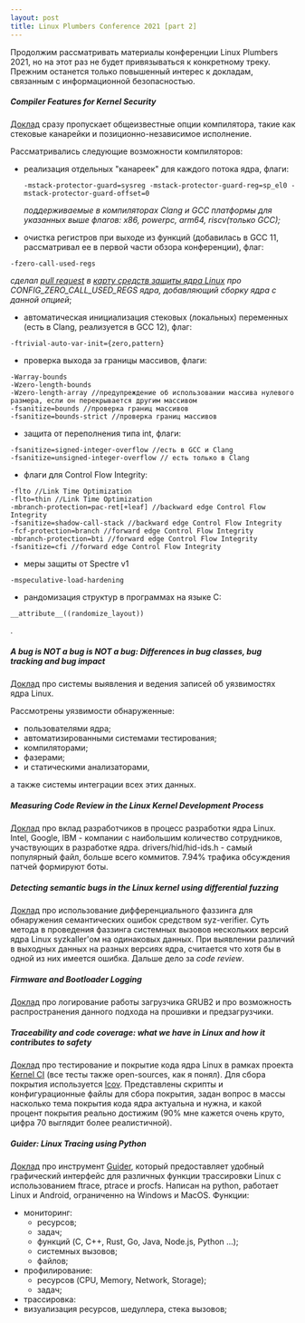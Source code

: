 ```yaml
---
layout: post
title: Linux Plumbers Conference 2021 [part 2]
---
```

Продолжим рассматривать материалы конференции Linux Plumbers 2021, но на этот раз не будет привязываться к конкретному треку. Прежним останется только повышенный интерес к докладам, связанным с информационной безопасностью.   

##### Compiler Features for Kernel Security

[Доклад](https://linuxplumbersconf.org/event/11/contributions/1026/) сразу пропускает общеизвестные опции компилятора, такие как стековые канарейки и позиционно-независимое исполнение. 

Рассматривались следующие возможности компиляторов:

- реализация отдельных "канареек" для каждого потока ядра, флаги:
  
  ``
  -mstack-protector-guard=sysreg
  -mstack-protector-guard-reg=sp_el0
  -mstack-protector-guard-offset=0
  ``
  
  *поддерживаемые в компиляторах Clang и GCC платформы для указанных выше флагов: x86, powerpc, arm64, riscv(только GCC);*

- очистка регистров при выходе из функций (добавилась в GCC 11, рассматривал ее в первой части обзора конференции), флаг:

```
-fzero-call-used-regs
```

*сделал [pull request](https://github.com/a13xp0p0v/linux-kernel-defence-map/pull/4) в [карту средств защиты ядра Linux](https://github.com/a13xp0p0v/linux-kernel-defence-map) про CONFIG_ZERO_CALL_USED_REGS ядра, добавляющий сборку ядра с данной опцией*;

- автоматическая инициализация стековых (локальных) переменных (есть в Clang, реализуется в GCC 12), флаг:

```
-ftrivial-auto-var-init={zero,pattern}
```

- проверка выхода за границы массивов, флаги:

```
-Warray-bounds
-Wzero-length-bounds
-Wzero-length-array //предупреждение об использовании массива нулевого размера, если он перекрывается другим массивом
-fsanitize=bounds //проверка границ массивов
-fsanitize=bounds-strict //проверка границ массивов
```

- защита от переполнения типа int, флаги:

```
-fsanitize=signed-integer-overflow //есть в GCC и Clang
-fsanitize=unsigned-integer-overflow // есть только в Clang
```

- флаги для Control Flow Integrity:

```
-flto //Link Time Optimization
-flto=thin //Link Time Optimization
-mbranch-protection=pac-ret[+leaf] //backward edge Control Flow Integrity
-fsanitize=shadow-call-stack //backward edge Control Flow Integrity
-fcf-protection=branch //forward edge Control Flow Integrity
-mbranch-protection=bti //forward edge Control Flow Integrity
-fsanitize=cfi //forward edge Control Flow Integrity
```

- меры защиты от Spectre v1

```
-mspeculative-load-hardening 
```

- рандомизация структур в программах на языке C: 

```
__attribute__((randomize_layout))
```

.

##### A bug is NOT a bug is NOT a bug: Differences in bug classes, bug tracking and bug impact

[Доклад](https://linuxplumbersconf.org/event/11/contributions/1080/) про системы выявления и  ведения записей об уязвимостях ядра Linux.

Рассмотрены уязвимости обнаруженные:

-  пользователями ядра;
- автоматизированными системами тестирования;
- компиляторами;
- фазерами;
- и статическими анализаторами,

а также системы интеграции всех этих данных.

##### Measuring Code Review in the Linux Kernel Development Process

[Доклад](https://linuxplumbersconf.org/event/11/contributions/905/) про вклад разработчиков в процесс разработки ядра Linux. Intel, Google, IBM - компании с наибольшим количество сотрудников, участвующих в разработке ядра. drivers/hid/hid-ids.h - самый популярный файл, больше всего коммитов. 7.94% трафика обсуждения патчей формируют боты.

##### Detecting semantic bugs in the Linux kernel using differential fuzzing

[Доклад](https://linuxplumbersconf.org/event/11/contributions/1033/) про использование дифференциального фаззинга для обнаружения семантических ошибок средством syz-verifier. Суть метода в проведения фаззинга системных вызовов нескольких версий ядра Linux syzkaller'ом на одинаковых данных. При выявлении различий в выходных данных на разных версиях ядра, считается что хотя бы в одной из них имеется ошибка. Дальше дело за *code review*.

##### Firmware and Bootloader Logging

[Доклад](https://linuxplumbersconf.org/event/11/contributions/1119/) про логирование работы загрузчика GRUB2 и про возможность распространения данного подхода на прошивки и предзагрузчики.

##### Traceability and code coverage: what we have in Linux and how it contributes to safety

[Доклад](https://linuxplumbersconf.org/event/11/contributions/1075/) про тестирование и покрытие кода ядра Linux в рамках проекта [Kernel CI](https://kernelci.org/) (все тесты также open-sources, как я понял). Для сбора покрытия используется [lcov](https://github.com/linux-test-project/lcov). Представлены скрипты и конфигурационные файлы для сбора покрытия, задан вопрос в массы насколько тема покрытия кода ядра актуальна и нужна, и какой процент покрытия реально достижим (90% мне кажется очень круто, цифра 70 выглядит более реалистичной).

##### Guider: Linux Tracing using Python

[Доклад](https://linuxplumbersconf.org/event/11/contributions/914/) про инструмент [Guider](https://github.com/iipeace/guider), который предоставляет удобный графический интерфейс для различных функции трассировки Linux с использованием ftrace, ptrace и procfs. Написан на python, работает Linux и Android, ограниченно на Windows и MacOS. Функции:

- мониторинг:
  - ресурсов;
  - задач;
  - функций (C, C++, Rust, Go, Java, Node.js, Python ...);
  - системных вызовов;
  - файлов;
- профилирование:
  - ресурсов (CPU, Memory, Network, Storage);
  - задач;
- трассировка:
- визуализация ресурсов, шедуллера, стека вызовов;



 

